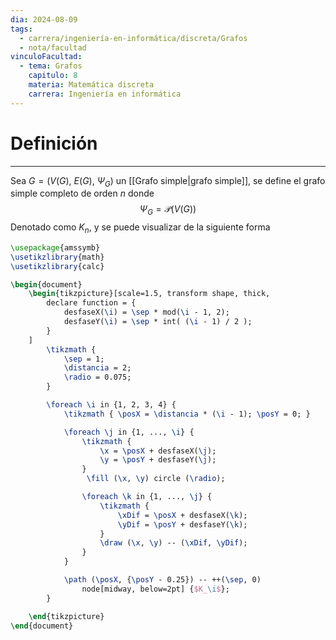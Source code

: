 ```yaml
---
dia: 2024-08-09
tags:
  - carrera/ingeniería-en-informática/discreta/Grafos
  - nota/facultad
vinculoFacultad:
  - tema: Grafos
    capitulo: 8
    materia: Matemática discreta
    carrera: Ingeniería en informática
---
```

# Definición
---
Sea $G = \big( V(G),~E(G),~\Psi_G \big)$ un [[Grafo simple|grafo simple]], se define el grafo simple completo de orden $n$ donde $$ \Psi_G = \mathcal{P}\big( V(G) \big) $$
Denotado como $K_n$, y se puede visualizar de la siguiente forma 

```tikz
\usepackage{amssymb}
\usetikzlibrary{math}
\usetikzlibrary{calc}

\begin{document} 
	\begin{tikzpicture}[scale=1.5, transform shape, thick, 
    	declare function = {
			desfaseX(\i) = \sep * mod(\i - 1, 2);
            desfaseY(\i) = \sep * int( (\i - 1) / 2 );
		}
	]
        \tikzmath { 
            \sep = 1;
            \distancia = 2;
            \radio = 0.075;
        }

        \foreach \i in {1, 2, 3, 4} {
            \tikzmath { \posX = \distancia * (\i - 1); \posY = 0; }

            \foreach \j in {1, ..., \i} {
                \tikzmath {
                    \x = \posX + desfaseX(\j);
                    \y = \posY + desfaseY(\j);
                }
                 \fill (\x, \y) circle (\radio);

                \foreach \k in {1, ..., \j} {
                    \tikzmath {
                        \xDif = \posX + desfaseX(\k);
                        \yDif = \posY + desfaseY(\k);
                    }
                    \draw (\x, \y) -- (\xDif, \yDif);
                }
            }

            \path (\posX, {\posY - 0.25}) -- ++(\sep, 0)
                node[midway, below=2pt] {$K_\i$};
        }        

	\end{tikzpicture}
\end{document}
```